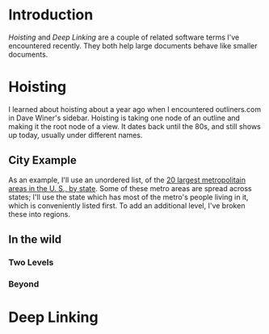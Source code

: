 # Introduction

*Hoisting* and *Deep Linking* are a couple of related software terms I've
encountered recently. They both help large documents behave like smaller
documents.

# Hoisting

I learned about hoisting about a year ago when I encountered outliners.com in
Dave Winer's sidebar. Hoisting is taking one node of an outline and making it
the root node of a view. It dates back until the 80s, and still shows up
today, usually under different names.

## City Example

As an example, I'll use an unordered list, of the [20 largest metropolitain
areas in the U. S., by
state](http://en.wikipedia.org/wiki/Table_of_United_States_Metropolitan_Statistical_Areas).
Some of these metro areas are spread across states; I'll use the state which
has most of the metro's people living in it, which is conveniently listed
first. To add an additional level, I've broken these into regions.


## In the wild

### Two Levels

### Beyond

# Deep Linking


